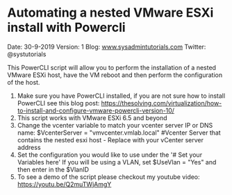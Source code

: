 # Automating a nested VMware ESXi install with Powercli

Date: 30-9-2019
Version: 1
Blog: www.sysadmintutorials.com
Twitter: @systutorials

This PowerCLI script will allow you to perform the installation of a nested VMware ESXi host, have the VM reboot and then perform the configuration of the host.

<IMPORTANT NOTES>
  
  1. Make sure you have PowerCLI installed, if you are not sure how to install PowerCLI see this blog post:
  https://thesolving.com/virtualization/how-to-install-and-configure-vmware-powercli-version-10/
  2. This script works with VMware ESXi 6.5 and beyond
  3. Change the vcenter variable to match your vcenter server IP or DNS name:
  $VcenterServer = "vmvcenter.vmlab.local" #Vcenter Server that contains the nested esxi host - Replace with your vCenter server address
  4. Set the configuration you would like to use under the '# Set your Variables here'
  If you will be using a VLAN, set $UseVlan = "Yes" and then enter in the $VlanID
  5. To see a demo of the script please checkout my youtube video: https://youtu.be/Q2muTWjAmgY
